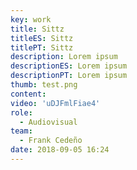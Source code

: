 ```yaml
---
key: work
title: Sittz
titleES: Sittz
titlePT: Sittz
description: Lorem ipsum
descriptionES: Lorem ipsum
descriptionPT: Lorem ipsum
thumb: test.png
content:
video: 'uDJFmlFiae4'
role:
  - Audiovisual
team:
  - Frank Cedeño
date: 2018-09-05 16:24
---
```

